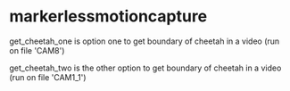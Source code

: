 # markerlessmotioncapture

get_cheetah_one is option one to get boundary of cheetah in a video (run on file 'CAM8')

get_cheetah_two is the other option to get boundary of cheetah in a video (run on file 'CAM1_1')

